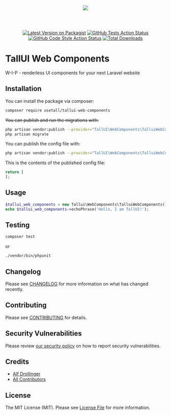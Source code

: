 <div align="center">

<img src="https://raw.githubusercontent.com/usetall/tallui-art/main/logo/logo-gh.png" />

<br><br>

[![Latest Version on Packagist](https://img.shields.io/packagist/v/usetall/tallui-web-components.svg?style=flat-square)](https://packagist.org/packages/usetall/tallui-web-components) [![GitHub Tests Action Status](https://img.shields.io/github/workflow/status/usetall/tallui-web-components/run-tests?label=tests&style=flat-square)](https://github.com/usetall/tallui-web-components/actions?query=workflow%3ATests+branch%3Amaster) [![GitHub Code Style Action Status](https://img.shields.io/github/workflow/status/usetall/tallui-web-components/Check%20&%20fix%20styling?label=code%20style&style=flat-square)](https://github.com/usetall/tallui-web-components/actions?query=workflow%3A"Check+%26+fix+styling"+branch%3Amaster) [![Total Downloads](https://img.shields.io/packagist/dt/usetall/tallui-web-components.svg?style=flat-square)](https://packagist.org/packages/usetall/tallui-web-components)

</div>

# TallUI Web Components
W-I-P - renderless UI components for your next Laravel website

## Installation

You can install the package via composer:

```bash
composer require usetall/tallui-web-components
```

~~You can publish and run the migrations with:~~

```bash
php artisan vendor:publish --provider="TallUI\WebComponents\TalluiWebComponentsServiceProvider" --tag="tallui-web-components-migrations"
php artisan migrate
```

You can publish the config file with:
```bash
php artisan vendor:publish --provider="TallUI\WebComponents\TalluiWebComponentsServiceProvider" --tag="tallui-web-components-config"
```

This is the contents of the published config file:

```php
return [
];
```

## Usage

```php
$tallui_web_components = new Tallui\WebComponents\TalluiWebComponents();
echo $tallui_web_components->echoPhrase('Hello, I am TallUI!');
```

## Testing

```bash
composer test
```

or

```bash
./vendor/bin/phpunit
```

## Changelog

Please see [CHANGELOG](CHANGELOG.md) for more information on what has changed recently.

## Contributing

Please see [CONTRIBUTING](https://github.com/usetall/tallui-docs/blob/main/.github/CONTRIBUTING.md) for details.

## Security Vulnerabilities

Please review [our security policy](../../security/policy) on how to report security vulnerabilities.

## Credits

- [Alf Drollinger](https://github.com/adrolli)
- [All Contributors](../../contributors)

## License

The MIT License (MIT). Please see [License File](LICENSE.md) for more information.
